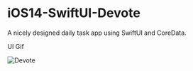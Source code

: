 # iOS14-SwiftUI-Devote
A nicely designed daily task app using SwiftUI and CoreData.

UI Gif

![Devote](https://user-images.githubusercontent.com/32461567/134330377-2328bcd0-dfb0-4bde-b59a-701530727965.gif)
